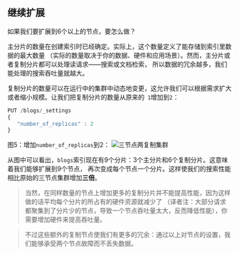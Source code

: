 ## 继续扩展
如果我们要扩展到6个以上的节点，要怎么做？

主分片的数量在创建索引时已经确定。实际上，这个数量定义了能存储到索引里数据的最大数量
（实际的数量取决于你的数据、硬件和应用场景）。然而，主分片或者复制分片都可以处理读请求——搜索或文档检索，
所以数据的冗余越多，我们能处理的搜索吞吐量就越大。

复制分片的数量可以在运行中的集群中动态地变更，这允许我们可以根据需求扩大或者缩小规模。让我们把复制分片的数量从原来的`
1`增加到`2`：

```Javascript
PUT /blogs/_settings
{
   "number_of_replicas" : 2
}
```

图5：增加`number_of_replicas`到2：
![三节点两复制集群](https://raw.githubusercontent.com/looly/elasticsearch-definitive-guide-cn/master/images/elas_0205.png)

从图中可以看出，`blogs`索引现在有9个分片：3个主分片和6个复制分片。这意味着我们能够扩展到9个节点，
再次变成每个节点一个分片。这样使我们的搜索性能相比原始的三节点集群增加**三倍**。

> 当然，在同样数量的节点上增加更多的复制分片并不能提高性能，因为这样做的话平均每个分片的所占有的硬件资源就减少了
（译者注：大部分请求都聚集到了分片少的节点，导致一个节点吞吐量太大，反而降低性能），你需要增加硬件来提高吞吐量。

> 不过这些额外的复制节点使我们有更多的冗余：通过以上对节点的设置，我们能够承受两个节点故障而不丢失数据。
